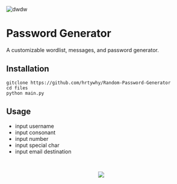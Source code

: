
![dwdw](https://user-images.githubusercontent.com/44236850/113974066-81b35880-9867-11eb-9884-127582f25d7b.png)



# Password Generator
A customizable wordlist, messages, and password generator.

## Installation
```gitclone https://github.com/hrtywhy/Random-Password-Generator```<br>
```cd files``` <br>
```python main.py```


## Usage
- input username
- input consonant 
- input number
- input special char
- input email destination
<br>
<p align="center">
<img src="https://user-images.githubusercontent.com/44236850/113971606-4878e980-9863-11eb-96bc-35d6c727bb61.PNG"/>
</p>
